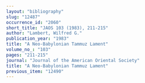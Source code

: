 ```yaml
---
layout: "bibliography"
slug: "12487"
occurrence_id: "2060"
short_title: "JAOS 103 (1983), 211-215"
author: "Lambert, Wilfred G."
publication_year: "1983"
title: "A Neo-Babylonian Tammuz Lament"
volume_no_: "103"
pages: "211-215"
journal: "Journal of the American Oriental Society"
title: "A Neo-Babylonian Tammuz Lament"
previous_item: "12490"
---
```

